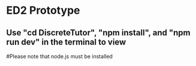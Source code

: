 # ED2 Prototype
 ## Use "cd DiscreteTutor", "npm install", and "npm run dev" in the terminal to view
#Please note that node.js must be installed
